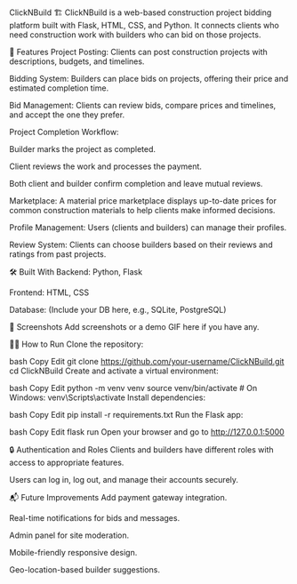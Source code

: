 ClickNBuild 🏗️
ClickNBuild is a web-based construction project bidding platform built with Flask, HTML, CSS, and Python. It connects clients who need construction work with builders who can bid on those projects.

🚀 Features
Project Posting: Clients can post construction projects with descriptions, budgets, and timelines.

Bidding System: Builders can place bids on projects, offering their price and estimated completion time.

Bid Management: Clients can review bids, compare prices and timelines, and accept the one they prefer.

Project Completion Workflow:

Builder marks the project as completed.

Client reviews the work and processes the payment.

Both client and builder confirm completion and leave mutual reviews.

Marketplace: A material price marketplace displays up-to-date prices for common construction materials to help clients make informed decisions.

Profile Management: Users (clients and builders) can manage their profiles.

Review System: Clients can choose builders based on their reviews and ratings from past projects.

🛠️ Built With
Backend: Python, Flask

Frontend: HTML, CSS

Database: (Include your DB here, e.g., SQLite, PostgreSQL)

📸 Screenshots
Add screenshots or a demo GIF here if you have any.

🧑‍💻 How to Run
Clone the repository:

bash
Copy
Edit
git clone https://github.com/your-username/ClickNBuild.git
cd ClickNBuild
Create and activate a virtual environment:

bash
Copy
Edit
python -m venv venv
source venv/bin/activate  # On Windows: venv\Scripts\activate
Install dependencies:

bash
Copy
Edit
pip install -r requirements.txt
Run the Flask app:

bash
Copy
Edit
flask run
Open your browser and go to http://127.0.0.1:5000

🔒 Authentication and Roles
Clients and builders have different roles with access to appropriate features.

Users can log in, log out, and manage their accounts securely.

📬 Future Improvements
Add payment gateway integration.

Real-time notifications for bids and messages.

Admin panel for site moderation.

Mobile-friendly responsive design.

Geo-location-based builder suggestions.
